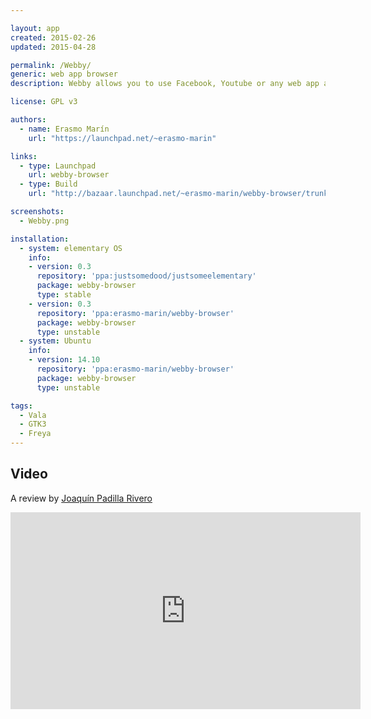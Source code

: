 ```yaml
---

layout: app
created: 2015-02-26
updated: 2015-04-28

permalink: /Webby/
generic: web app browser
description: Webby allows you to use Facebook, Youtube or any web app as a regular desktop, fully integrated into your system and using a proper launcher in your application menu.

license: GPL v3

authors:
  - name: Erasmo Marín
    url: "https://launchpad.net/~erasmo-marin"

links:
  - type: Launchpad
    url: webby-browser
  - type: Build
    url: "http://bazaar.launchpad.net/~erasmo-marin/webby-browser/trunk/view/head:/INSTALL"

screenshots:
  - Webby.png

installation:
  - system: elementary OS
    info:
    - version: 0.3
      repository: 'ppa:justsomedood/justsomeelementary'
      package: webby-browser
      type: stable
    - version: 0.3
      repository: 'ppa:erasmo-marin/webby-browser'
      package: webby-browser
      type: unstable
  - system: Ubuntu
    info:
    - version: 14.10
      repository: 'ppa:erasmo-marin/webby-browser'
      package: webby-browser
      type: unstable

tags:
  - Vala
  - GTK3
  - Freya
---
```

## Video
A review by [Joaquín Padilla Rivero](https://www.youtube.com/channel/UC_im4PuM9ViTNjaUf2cXmgg)

<iframe width="560" height="315" src="https://www.youtube.com/embed/hb8u92l6fpU" frameborder="0" allowfullscreen></iframe>
